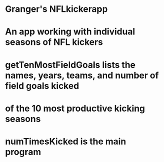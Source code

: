 # Granger's NFLkickerapp
# An app working with individual seasons of NFL kickers
#
# getTenMostFieldGoals lists the names, years, teams, and number of field goals kicked
# of the 10 most productive kicking seasons
#
# numTimesKicked is the main program
